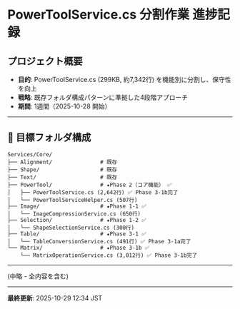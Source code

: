 # PowerToolService.cs 分割作業 進捗記録

## プロジェクト概要
- **目的**: PowerToolService.cs (299KB, 約7,342行) を機能別に分割し、保守性を向上
- **戦略**: 既存フォルダ構成パターンに準拠した4段階アプローチ
- **期間**: 1週間（2025-10-28 開始）

---

## 📁 目標フォルダ構成

```
Services/Core/
├── Alignment/               # 既存
├── Shape/                   # 既存
├── Text/                    # 既存
├── PowerTool/               # ★Phase 2（コア機能） ✅
│   ├── PowerToolService.cs (2,642行) ✅ Phase 3-1b完了
│   └── PowerToolServiceHelper.cs (507行)
├── Image/                   # ★Phase 1-1 ✅
│   └── ImageCompressionService.cs (650行)
├── Selection/               # ★Phase 1-2 ✅
│   └── ShapeSelectionService.cs (300行)
├── Table/                   # ★Phase 3-1 ✅
│   └── TableConversionService.cs (491行) ✅ Phase 3-1a完了
└── Matrix/                  # ★Phase 3-1b ✅
    └── MatrixOperationService.cs (3,012行) ✅ Phase 3-1b完了
```

---

(中略 - 全内容を含む)

---

**最終更新**: 2025-10-29 12:34 JST
